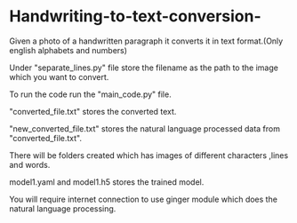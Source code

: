 # Handwriting-to-text-conversion-
Given a photo of a handwritten paragraph it converts it in text format.(Only english alphabets and numbers)

Under "separate_lines.py" file store the filename as the path to the image which you want to convert.

To run the code run the "main_code.py" file.

"converted_file.txt" stores the converted text.

"new_converted_file.txt" stores the natural language processed data from "converted_file.txt".

There will be folders created which has images of different characters ,lines and words.

model1.yaml and model1.h5 stores the trained model.

You will require internet connection to use ginger module which does the natural language processing.
